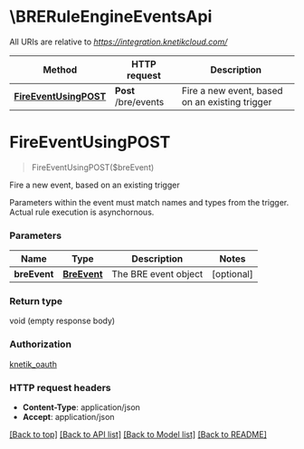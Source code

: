 # \BRERuleEngineEventsApi

All URIs are relative to *https://integration.knetikcloud.com/*

Method | HTTP request | Description
------------- | ------------- | -------------
[**FireEventUsingPOST**](BRERuleEngineEventsApi.md#FireEventUsingPOST) | **Post** /bre/events | Fire a new event, based on an existing trigger


# **FireEventUsingPOST**
> FireEventUsingPOST($breEvent)

Fire a new event, based on an existing trigger

Parameters within the event must match names and types from the trigger. Actual rule execution is asynchornous.


### Parameters

Name | Type | Description  | Notes
------------- | ------------- | ------------- | -------------
 **breEvent** | [**BreEvent**](BreEvent.md)| The BRE event object | [optional] 

### Return type

void (empty response body)

### Authorization

[knetik_oauth](../README.md#knetik_oauth)

### HTTP request headers

 - **Content-Type**: application/json
 - **Accept**: application/json

[[Back to top]](#) [[Back to API list]](../README.md#documentation-for-api-endpoints) [[Back to Model list]](../README.md#documentation-for-models) [[Back to README]](../README.md)

